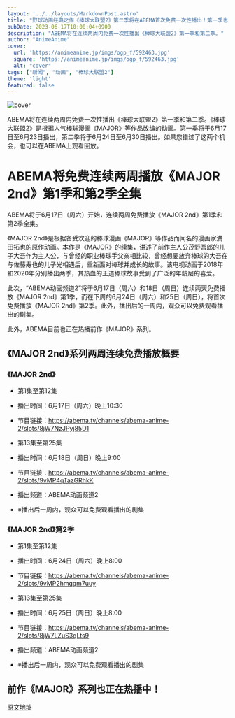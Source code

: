 ```yaml
---
layout: '../../layouts/MarkdownPost.astro'
title: "野球动画经典之作《棒球大联盟2》第二季将在ABEMA首次免费一次性播出！第一季也将一次性播出"
pubDate: 2023-06-17T10:00:04+0900
description: "ABEMA将在连续两周内免费一次性播出《棒球大联盟2》第一季和第二季。"
author: "AnimeAnime"
cover:
  url: 'https://animeanime.jp/imgs/ogp_f/592463.jpg'
  square: 'https://animeanime.jp/imgs/ogp_f/592463.jpg'
  alt: "cover"
tags: ["新闻", "动画", "棒球大联盟2"]
theme: 'light'
featured: false
---
```


![cover](https://animeanime.jp/imgs/ogp_f/592463.jpg)

ABEMA将在连续两周内免费一次性播出《棒球大联盟2》第一季和第二季。《棒球大联盟2》是根据人气棒球漫画《MAJOR》等作品改编的动画。第一季将于6月17日至6月23日播出，第二季将于6月24日至6月30日播出。如果您错过了这两个机会，也可以在ABEMA上观看回放。

# ABEMA将免费连续两周播放《MAJOR 2nd》第1季和第2季全集

ABEMA将于6月17日（周六）开始，连续两周免费播放《MAJOR 2nd》第1季和第2季全集。 

《MAJOR 2nd》是根据备受欢迎的棒球漫画《MAJOR》等作品而闻名的漫画家満田拓也的原作动画。本作是《MAJOR》的续集，讲述了前作主人公茂野吾郎的儿子大吾作为主人公，与曾经的职业棒球手父亲相比较，曾经想要放弃棒球的大吾在与佐藤寿也的儿子光相遇后，重新面对棒球并成长的故事。该电视动画于2018年和2020年分别播出两季，其热血的王道棒球故事受到了广泛的年龄层的喜爱。

此次，“ABEMA动画频道2”将于6月17日（周六）和18日（周日）连续两天免费播放《MAJOR 2nd》第1季，而在下周的6月24日（周六）和25日（周日），将首次免费播放《MAJOR 2nd》第2季。此外，播出后的一周内，观众可以免费观看播出的剧集。

此外，ABEMA目前也正在热播前作《MAJOR》系列。

## 《MAJOR 2nd》系列两周连续免费播放概要

### 《MAJOR 2nd》

- 第1集至第12集
- 播出时间：6月17日（周六）晚上10:30
- 节目链接：<a href="https://abema.tv/channels/abema-anime-2/slots/8jW7NzJPyj85D1?utm_campaign=others_times_10084147_ap_free_slots_8jW7NzJPyj85D1&amp;utm_medium=web&amp;utm_source=abematimes">https://abema.tv/channels/abema-anime-2/slots/8jW7NzJPyj85D1</a>

- 第13集至第25集
- 播出时间：6月18日（周日）晚上9:00
- 节目链接：<a href="https://abema.tv/channels/abema-anime-2/slots/9vMP4qTazGRhkK?utm_campaign=others_times_10084147_ap_free_slots_9vMP4qTazGRhkK&amp;utm_medium=web&amp;utm_source=abematimes">https://abema.tv/channels/abema-anime-2/slots/9vMP4qTazGRhkK</a>
- 播出频道：ABEMA动画频道2
- ※播出后一周内，观众可以免费观看播出的剧集

### 《MAJOR 2nd》第2季

- 第1集至第12集
- 播出时间：6月24日（周六）晚上8:00
- 节目链接：<a href="https://abema.tv/channels/abema-anime-2/slots/9vMP2hmqqm7uuy?utm_campaign=others_times_10084147_ap_free_slots_9vMP2hmqqm7uuy&amp;utm_medium=web&amp;utm_source=abematimes">https://abema.tv/channels/abema-anime-2/slots/9vMP2hmqqm7uuy</a>

- 第13集至第25集
- 播出时间：6月25日（周日）晚上8:00
- 节目链接：<a href="https://abema.tv/channels/abema-anime-2/slots/8jW7LZuS3qLts9?utm_campaign=others_times_10084147_ap_free_slots_8jW7LZuS3qLts9&amp;utm_medium=web&amp;utm_source=abematimes">https://abema.tv/channels/abema-anime-2/slots/8jW7LZuS3qLts9</a>
- 播出频道：ABEMA动画频道2
- ※播出后一周内，观众可以免费观看播出的剧集

## 前作《MAJOR》系列也正在热播中！

  [原文地址](https://animeanime.jp/article/2023/06/17/77975.html)